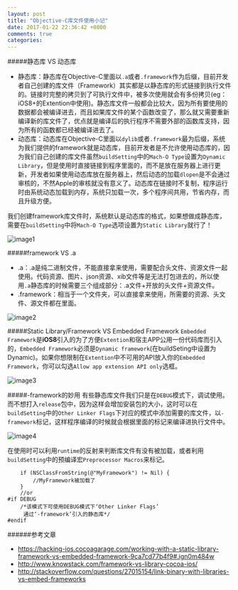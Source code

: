 ```yaml
---
layout: post
title: "Objective-C库文件使用小记"
date: 2017-01-22 22:36:42 +0800
comments: true
categories: 
---
```

  
#####静态库 VS 动态库

- 静态库：静态库在Objective-C里面以`.a`或者`.framework`作为后缀，目前开发者自己创建的库文件（Framework）其实都是以静态库的形式链接到执行文件的。链接时完整的拷贝到了可执行文件中，被多次使用就会有多份拷贝(eg：iOS8+的Extention中使用)。静态库文件一般都会比较大，因为所有要使用的数据都会被编译进去，而且如果库文件的某个函数改变了，那么就又需要重新编译新的库文件了，优点就是编译后的执行程序不需要外部的函数库支持，因为所有的函数都已经被编译进去了。
- 动态库：动态库在Objective-C里面以`dylib`或者`.framework`最为后缀，系统为我们提供的framework就是动态库，目前开发者是不允许使用动态库的，因为我们自己创建的库文件虽然`buildSetting`中的`Mach-O Type`设置为`Dynamic Library`，但是使用时直接链接到程序里面的，而不是放在服务器上进行更新，开发者如果使用动态库放在服务器上，然后动态的加载`dlopen`是不会通过审核的，不然Apple的审核就没有意义了。动态库在链接时不复制，程序运行时由系统动态加载到内存，系统只加载一次，多个程序间共用，节省内存，而且升级方便。
<!--more-->
我们创建framework库文件时，系统默认是动态库的格式，如果想做成静态库，需要在`buildSetting`中将`Mach-O Type`选项设置为`Static Library`就行了！

![image1](http://wx4.sinaimg.cn/mw690/8f7a6fe0gy1fbzs4ohq7gj20he048t94.jpg)

#####framework VS .a 
- .a：.a是纯二进制文件，不能直接拿来使用，需要配合头文件、资源文件一起使用。代码资源、图片、json资源、xib文件等是无法打包进去的，所以使用`.a`静态库的时候需要三个组成部分：.a文件+开放的头文件+资源文件。
- .framework：相当于一个文件夹，可以直接拿来使用，所需要的资源、头文件、源文件都在里面。

![image2](http://wx3.sinaimg.cn/mw690/8f7a6fe0gy1fbzs4nzfa3j20go03o74v.jpg)

#####Static Library/Framework VS Embedded Framework
`Embedded Framework`是**iOS8**引入的为了方便`Extention`和宿主APP公用一份代码库而引入的，`Embedded Framework`必须是`Dynamic framework`(在buildSeting中设置为Dynamic)。如果你想限制在`Extention`中不可用的API放入你的`Embedded Framework`，你可以勾选`Allow app extension API only`选框。

![image3](http://wx3.sinaimg.cn/mw690/8f7a6fe0gy1fbzs4nfpb9j20gm07oaao.jpg)

#####-framework的妙用
有些静态库文件我们只是在`DEBUG`模式下，调试使用。而不想打入`release`包中，因为这样会增加安装包的大小，这时可以在`buildSetting`中的`Other Linker Flags`下对应的模式中添加需要的库文件，以`-framework`标记，这样程序编译的时候就会根据里面的标记来编译进执行文件中。

![image4](http://wx3.sinaimg.cn/mw690/8f7a6fe0gy1fbzs4mwnfhj20kx08qabd.jpg)

在使用时可以利用`runtime`的反射来判断库文件有没有被加载，或者利用`buildSetting`中的预编译宏`Preprocessor Macros`来标记。

```
    if (NSClassFromString(@"MyFramework") != Nil) {
        //MyFramework被加载了
    }
    //or
#if DEBUG
    /*该模式下可使用DEBUG模式下‘Other Linker Flags’
     通过‘-framework’引入的静态库*/
#endif

```

######参考文章
* <https://hacking-ios.cocoagarage.com/working-with-a-static-library-framework-vs-embedded-framework-9ca7cd77b4f9#.ign0m484w>
* <http://www.knowstack.com/framework-vs-library-cocoa-ios/>
* <http://stackoverflow.com/questions/27015154/link-binary-with-libraries-vs-embed-frameworks>